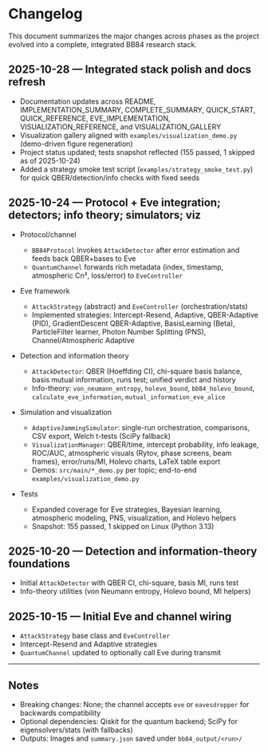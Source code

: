 # Changelog

This document summarizes the major changes across phases as the project evolved into a complete, integrated BB84 research stack.

## 2025-10-28 — Integrated stack polish and docs refresh

- Documentation updates across README, IMPLEMENTATION_SUMMARY, COMPLETE_SUMMARY, QUICK_START, QUICK_REFERENCE, EVE_IMPLEMENTATION, VISUALIZATION_REFERENCE, and VISUALIZATION_GALLERY
- Visualization gallery aligned with `examples/visualization_demo.py` (demo-driven figure regeneration)
- Project status updated; tests snapshot reflected (155 passed, 1 skipped as of 2025-10-24)
- Added a strategy smoke test script (`examples/strategy_smoke_test.py`) for quick QBER/detection/info checks with fixed seeds

## 2025-10-24 — Protocol + Eve integration; detectors; info theory; simulators; viz

- Protocol/channel
    - `BB84Protocol` invokes `AttackDetector` after error estimation and feeds back QBER+bases to Eve
    - `QuantumChannel` forwards rich metadata (index, timestamp, atmospheric Cn², loss/error) to `EveController`

- Eve framework
    - `AttackStrategy` (abstract) and `EveController` (orchestration/stats)
    - Implemented strategies: Intercept-Resend, Adaptive, QBER-Adaptive (PID), GradientDescent QBER-Adaptive, BasisLearning (Beta), ParticleFilter learner, Photon Number Splitting (PNS), Channel/Atmospheric Adaptive

- Detection and information theory
    - `AttackDetector`: QBER (Hoeffding CI), chi-square basis balance, basis mutual information, runs test; unified verdict and history
    - Info-theory: `von_neumann_entropy`, `holevo_bound`, `bb84_holevo_bound`, `calculate_eve_information`, `mutual_information_eve_alice`

- Simulation and visualization
    - `AdaptiveJammingSimulator`: single-run orchestration, comparisons, CSV export, Welch t-tests (SciPy fallback)
    - `VisualizationManager`: QBER/time, intercept probability, info leakage, ROC/AUC, atmospheric visuals (Rytov, phase screens, beam frames), error/runs/MI, Holevo charts, LaTeX table export
    - Demos: `src/main/*_demo.py` per topic; end-to-end `examples/visualization_demo.py`

- Tests
    - Expanded coverage for Eve strategies, Bayesian learning, atmospheric modeling, PNS, visualization, and Holevo helpers
    - Snapshot: 155 passed, 1 skipped on Linux (Python 3.13)

## 2025-10-20 — Detection and information-theory foundations

- Initial `AttackDetector` with QBER CI, chi-square, basis MI, runs test
- Info-theory utilities (von Neumann entropy, Holevo bound, MI helpers)

## 2025-10-15 — Initial Eve and channel wiring

- `AttackStrategy` base class and `EveController`
- Intercept-Resend and Adaptive strategies
- `QuantumChannel` updated to optionally call Eve during transmit

---

## Notes

- Breaking changes: None; the channel accepts `eve` or `eavesdropper` for backwards compatibility
- Optional dependencies: Qiskit for the quantum backend; SciPy for eigensolvers/stats (with fallbacks)
- Outputs: Images and `summary.json` saved under `bb84_output/<run>/`

